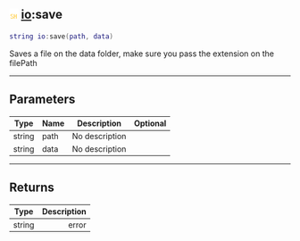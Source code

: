 ## ![shared](.gitbook/assets/shared.png) [io](./readme/io/README.md):save

```lua
string io:save(path, data)
```

Saves a file on the data folder, make sure you pass the extension on the filePath

------
## Parameters

| Type   | Name | Description | Optional |
| ------ | ---- | ----------- | -------: |
| string | path | No description |  |
| string | data | No description |  |


------
## Returns

| Type   | Description |
| ------ | ----------: |
| string | error |

